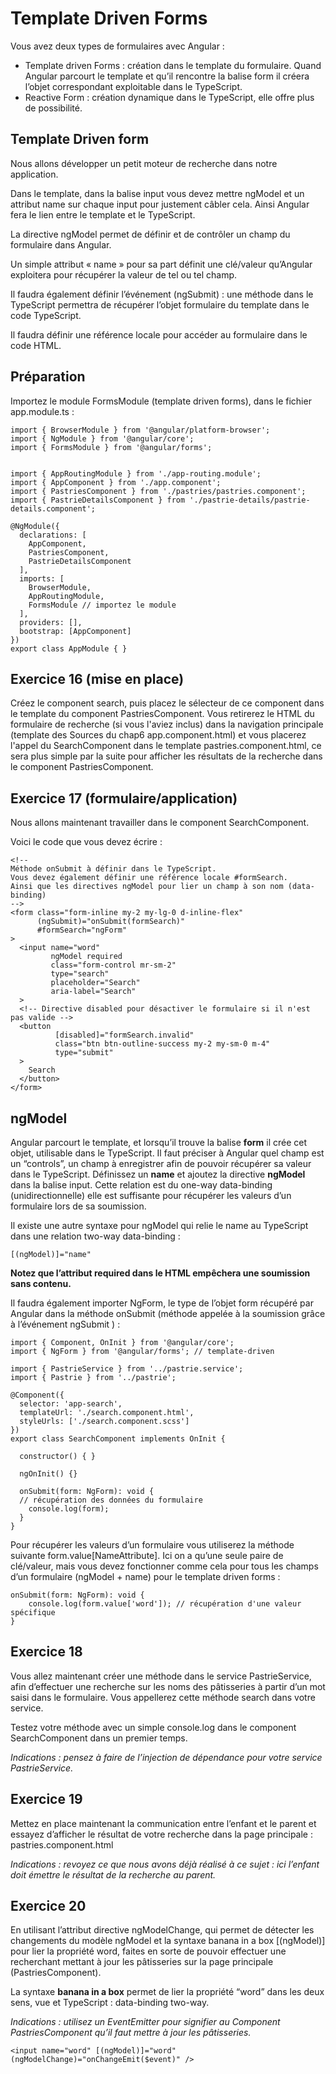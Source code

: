 # Template Driven Forms

Vous avez deux types de formulaires avec Angular :

- Template driven Forms : création dans le template du formulaire. Quand
  Angular parcourt le template et qu’il rencontre la balise form il créera
  l’objet correspondant exploitable dans le TypeScript.
- Reactive Form : création dynamique dans le TypeScript, elle offre plus de
  possibilité.

## Template Driven form

Nous allons développer un petit moteur de recherche dans notre application.

Dans le template, dans la balise input vous devez mettre ngModel et un attribut
name sur chaque input pour justement câbler cela. Ainsi Angular fera le lien
entre le template et le TypeScript.

La directive ngModel permet de définir et de contrôler un champ du formulaire
dans Angular.

Un simple attribut « name » pour sa part définit une clé/valeur qu’Angular
exploitera pour récupérer la valeur de tel ou tel champ.

Il faudra également définir l’événement (ngSubmit) : une méthode dans le
TypeScript permettra de récupérer l’objet formulaire du template dans le code
TypeScript.

Il faudra définir une référence locale pour accéder au formulaire dans le code
HTML.

## Préparation

Importez le module FormsModule (template driven forms), dans le fichier
app.module.ts :

```angularjs
import { BrowserModule } from '@angular/platform-browser';
import { NgModule } from '@angular/core';
import { FormsModule } from '@angular/forms';


import { AppRoutingModule } from './app-routing.module';
import { AppComponent } from './app.component';
import { PastriesComponent } from './pastries/pastries.component';
import { PastrieDetailsComponent } from './pastrie-details/pastrie-details.component';

@NgModule({
  declarations: [
    AppComponent,
    PastriesComponent,
    PastrieDetailsComponent
  ],
  imports: [
    BrowserModule,
    AppRoutingModule,
    FormsModule // importez le module
  ],
  providers: [],
  bootstrap: [AppComponent]
})
export class AppModule { }
```

## Exercice 16 (mise en place)

Créez le component search, puis placez le sélecteur de ce component dans le
template du component PastriesComponent. Vous retirerez le HTML du formulaire de recherche (si vous l'aviez inclus)
dans la navigation principale (template des Sources du chap6 app.component.html) et
vous placerez l'appel du SearchComponent dans le template pastries.component.html, ce sera plus simple par la suite pour afficher
les résultats de la recherche dans le component PastriesComponent.

## Exercice 17 (formulaire/application)

Nous allons maintenant travailler dans le component SearchComponent.

Voici le code que vous devez écrire :

```angular2html
<!--
Méthode onSubmit à définir dans le TypeScript.
Vous devez également définir une référence locale #formSearch.
Ainsi que les directives ngModel pour lier un champ à son nom (data-binding)
-->
<form class="form-inline my-2 my-lg-0 d-inline-flex"
      (ngSubmit)="onSubmit(formSearch)"
      #formSearch="ngForm"
>
  <input name="word"
         ngModel required
         class="form-control mr-sm-2"
         type="search"
         placeholder="Search"
         aria-label="Search"
  >
  <!-- Directive disabled pour désactiver le formulaire si il n'est pas valide -->
  <button
          [disabled]="formSearch.invalid"
          class="btn btn-outline-success my-2 my-sm-0 m-4"
          type="submit"
  >
    Search
  </button>
</form>
```

## ngModel

Angular parcourt le template, et lorsqu’il trouve la balise **form** il crée cet objet,
utilisable dans le TypeScript. Il faut préciser à Angular quel champ est un
“controls”, un champ à enregistrer afin de pouvoir récupérer sa valeur dans le
TypeScript. Définissez un **name** et ajoutez la directive **ngModel** dans la balise
input. Cette relation est du one-way data-binding (unidirectionnelle) elle est
suffisante pour récupérer les valeurs d’un formulaire lors de sa soumission.

Il existe une autre syntaxe pour ngModel qui relie le name au TypeScript dans
une relation two-way data-binding :

```
[(ngModel)]="name"
```

**Notez que l’attribut required dans le HTML empêchera une soumission sans contenu.**

Il faudra également importer NgForm, le type de l’objet form récupéré par
Angular dans la méthode onSubmit (méthode appelée à la soumission grâce à
l’événement ngSubmit ) :

```angularjs
import { Component, OnInit } from '@angular/core';
import { NgForm } from '@angular/forms'; // template-driven

import { PastrieService } from '../pastrie.service';
import { Pastrie } from '../pastrie';

@Component({
  selector: 'app-search',
  templateUrl: './search.component.html',
  styleUrls: ['./search.component.scss']
})
export class SearchComponent implements OnInit {

  constructor() { }

  ngOnInit() {}

  onSubmit(form: NgForm): void {
  // récupération des données du formulaire
    console.log(form);
  }
}
```

Pour récupérer les valeurs d’un formulaire vous utiliserez la méthode suivante
form.value[NameAttribute]. Ici on a qu’une seule paire de clé/valeur, mais vous
devez fonctionner comme cela pour tous les champs d’un formulaire (ngModel +
name) pour le template driven forms :

```angularjs
onSubmit(form: NgForm): void {
    console.log(form.value['word']); // récupération d'une valeur spécifique
}
```

## Exercice 18

Vous allez maintenant créer une méthode dans le service PastrieService, afin
d’effectuer une recherche sur les noms des pâtisseries à partir d’un mot saisi dans le
formulaire. Vous appellerez cette méthode search dans votre service.

Testez votre méthode avec un simple console.log dans le component SearchComponent dans un premier temps.

_Indications : pensez à faire de l’injection de dépendance pour votre service
PastrieService._

## Exercice 19

Mettez en place maintenant la communication entre l’enfant et le parent et
essayez d’afficher le résultat de votre recherche dans la page principale : pastries.component.html

_Indications : revoyez ce que nous avons déjà réalisé à ce sujet : ici l’enfant doit
émettre le résultat de la recherche au parent._

## Exercice 20

En utilisant l’attribut directive ngModelChange, qui permet de détecter les
changements du modèle ngModel et la syntaxe banana in a box [(ngModel)]
pour lier la propriété word, faites en sorte de pouvoir effectuer une recherchant mettant à jour les
pâtisseries sur la page principale (PastriesComponent).

La syntaxe **banana in a box** permet de lier la propriété “word” dans les deux
sens, vue et TypeScript : data-binding two-way.

_Indications : utilisez un EventEmitter pour signifier au Component
PastriesComponent qu’il faut mettre à jour les pâtisseries._

```angular2html
<input name="word" [(ngModel)]="word" (ngModelChange)="onChangeEmit($event)" />
```
